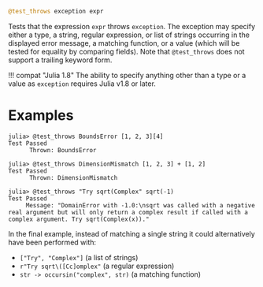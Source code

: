 ```julia
@test_throws exception expr
```

Tests that the expression `expr` throws `exception`. The exception may specify either a type, a string, regular expression, or list of strings occurring in the displayed error message, a matching function, or a value (which will be tested for equality by comparing fields). Note that `@test_throws` does not support a trailing keyword form.

!!! compat "Julia 1.8"
    The ability to specify anything other than a type or a value as `exception` requires Julia v1.8 or later.


# Examples

```jldoctest
julia> @test_throws BoundsError [1, 2, 3][4]
Test Passed
      Thrown: BoundsError

julia> @test_throws DimensionMismatch [1, 2, 3] + [1, 2]
Test Passed
      Thrown: DimensionMismatch

julia> @test_throws "Try sqrt(Complex" sqrt(-1)
Test Passed
     Message: "DomainError with -1.0:\nsqrt was called with a negative real argument but will only return a complex result if called with a complex argument. Try sqrt(Complex(x))."
```

In the final example, instead of matching a single string it could alternatively have been performed with:

  * `["Try", "Complex"]` (a list of strings)
  * `r"Try sqrt\([Cc]omplex"` (a regular expression)
  * `str -> occursin("complex", str)` (a matching function)
